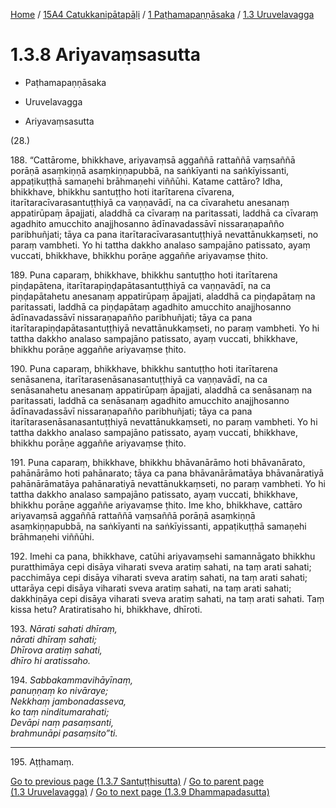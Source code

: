 
[Home](/) / [15A4 Catukkanipātapāḷi](../../../15A4.md) / [1 Paṭhamapaṇṇāsaka](../../1.md) / [1.3 Uruvelavagga](../1.3.md)

# 1.3.8 Ariyavaṃsasutta

* Paṭhamapaṇṇāsaka

* Uruvelavagga

* Ariyavaṃsasutta

(28.)

188\. “Cattārome, bhikkhave, ariyavaṃsā aggaññā rattaññā vaṃsaññā porāṇā asaṃkiṇṇā asaṃkiṇṇapubbā, na saṅkīyanti na saṅkīyissanti, appaṭikuṭṭhā samaṇehi brāhmaṇehi viññūhi. Katame cattāro? Idha, bhikkhave, bhikkhu santuṭṭho hoti itarītarena cīvarena, itarītaracīvarasantuṭṭhiyā ca vaṇṇavādī, na ca cīvarahetu anesanaṃ appatirūpaṃ āpajjati, aladdhā ca cīvaraṃ na paritassati, laddhā ca cīvaraṃ agadhito amucchito anajjhosanno ādīnavadassāvī nissaraṇapañño paribhuñjati; tāya ca pana itarītaracīvarasantuṭṭhiyā nevattānukkaṃseti, no paraṃ vambheti. Yo hi tattha dakkho analaso sampajāno patissato, ayaṃ vuccati, bhikkhave, bhikkhu porāṇe aggaññe ariyavaṃse ṭhito.

189\. Puna caparaṃ, bhikkhave, bhikkhu santuṭṭho hoti itarītarena piṇḍapātena, itarītarapiṇḍapātasantuṭṭhiyā ca vaṇṇavādī, na ca piṇḍapātahetu anesanaṃ appatirūpaṃ āpajjati, aladdhā ca piṇḍapātaṃ na paritassati, laddhā ca piṇḍapātaṃ agadhito amucchito anajjhosanno ādīnavadassāvī nissaraṇapañño paribhuñjati; tāya ca pana itarītarapiṇḍapātasantuṭṭhiyā nevattānukkaṃseti, no paraṃ vambheti. Yo hi tattha dakkho analaso sampajāno patissato, ayaṃ vuccati, bhikkhave, bhikkhu porāṇe aggaññe ariyavaṃse ṭhito.

190\. Puna caparaṃ, bhikkhave, bhikkhu santuṭṭho hoti itarītarena senāsanena, itarītarasenāsanasantuṭṭhiyā ca vaṇṇavādī, na ca senāsanahetu anesanaṃ appatirūpaṃ āpajjati, aladdhā ca senāsanaṃ na paritassati, laddhā ca senāsanaṃ agadhito amucchito anajjhosanno ādīnavadassāvī nissaraṇapañño paribhuñjati; tāya ca pana itarītarasenāsanasantuṭṭhiyā nevattānukkaṃseti, no paraṃ vambheti. Yo hi tattha dakkho analaso sampajāno patissato, ayaṃ vuccati, bhikkhave, bhikkhu porāṇe aggaññe ariyavaṃse ṭhito.

191\. Puna caparaṃ, bhikkhave, bhikkhu bhāvanārāmo hoti bhāvanārato, pahānārāmo hoti pahānarato; tāya ca pana bhāvanārāmatāya bhāvanāratiyā pahānārāmatāya pahānaratiyā nevattānukkaṃseti, no paraṃ vambheti. Yo hi tattha dakkho analaso sampajāno patissato, ayaṃ vuccati, bhikkhave, bhikkhu porāṇe aggaññe ariyavaṃse ṭhito. Ime kho, bhikkhave, cattāro ariyavaṃsā aggaññā rattaññā vaṃsaññā porāṇā asaṃkiṇṇā asaṃkiṇṇapubbā, na saṅkīyanti na saṅkīyissanti, appaṭikuṭṭhā samaṇehi brāhmaṇehi viññūhi.

192\. Imehi ca pana, bhikkhave, catūhi ariyavaṃsehi samannāgato bhikkhu puratthimāya cepi disāya viharati sveva aratiṃ sahati, na taṃ arati sahati; pacchimāya cepi disāya viharati sveva aratiṃ sahati, na taṃ arati sahati; uttarāya cepi disāya viharati sveva aratiṃ sahati, na taṃ arati sahati; dakkhiṇāya cepi disāya viharati sveva aratiṃ sahati, na taṃ arati sahati. Taṃ kissa hetu? Aratiratisaho hi, bhikkhave, dhīroti.

193\. _Nārati sahati dhīraṃ,_  
_nārati dhīraṃ sahati;_  
_Dhīrova aratiṃ sahati,_  
_dhīro hi aratissaho._  


194\. _Sabbakammavihāyīnaṃ,_  
_panuṇṇaṃ ko nivāraye;_  
_Nekkhaṃ jambonadasseva,_  
_ko taṃ ninditumarahati;_  
_Devāpi naṃ pasaṃsanti,_  
_brahmunāpi pasaṃsito”ti._  


---

195\. Aṭṭhamaṃ.



[Go to previous page (1.3.7 Santuṭṭhisutta)](1.3.7.md) / [Go to parent page (1.3 Uruvelavagga)](../1.3.md) / [Go to next page (1.3.9 Dhammapadasutta)](1.3.9.md)


